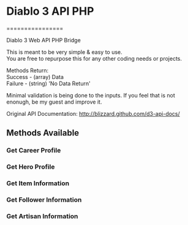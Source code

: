 # Diablo 3 API PHP
================

Diablo 3 Web API PHP Bridge

This is meant to be very simple & easy to use.  
You are free to repurpose this for any other coding needs or projects.  

Methods Return:  
Success - (array)  Data  
Failure - (string) 'No Data Return'  

Minimal validation is being done to the inputs. If you feel that is not enonugh, be my guest and improve it.

Original API Documentation: http://blizzard.github.com/d3-api-docs/

## Methods Available

### Get Career Profile
### Get Hero Profile
### Get Item Information
### Get Follower Information
### Get Artisan Information
